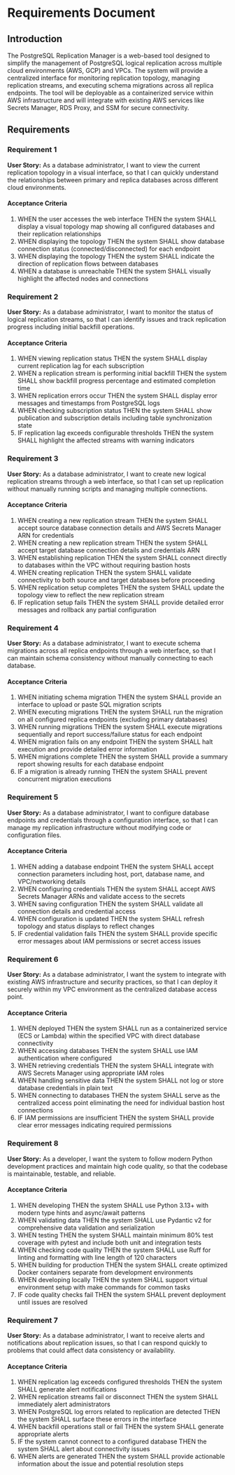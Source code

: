 # Requirements Document

## Introduction

The PostgreSQL Replication Manager is a web-based tool designed to simplify the management of PostgreSQL logical replication across multiple cloud environments (AWS, GCP) and VPCs. The system will provide a centralized interface for monitoring replication topology, managing replication streams, and executing schema migrations across all replica endpoints. The tool will be deployable as a containerized service within AWS infrastructure and will integrate with existing AWS services like Secrets Manager, RDS Proxy, and SSM for secure connectivity.

## Requirements

### Requirement 1

**User Story:** As a database administrator, I want to view the current replication topology in a visual interface, so that I can quickly understand the relationships between primary and replica databases across different cloud environments.

#### Acceptance Criteria

1. WHEN the user accesses the web interface THEN the system SHALL display a visual topology map showing all configured databases and their replication relationships
2. WHEN displaying the topology THEN the system SHALL show database connection status (connected/disconnected) for each endpoint
3. WHEN displaying the topology THEN the system SHALL indicate the direction of replication flows between databases
4. WHEN a database is unreachable THEN the system SHALL visually highlight the affected nodes and connections

### Requirement 2

**User Story:** As a database administrator, I want to monitor the status of logical replication streams, so that I can identify issues and track replication progress including initial backfill operations.

#### Acceptance Criteria

1. WHEN viewing replication status THEN the system SHALL display current replication lag for each subscription
2. WHEN a replication stream is performing initial backfill THEN the system SHALL show backfill progress percentage and estimated completion time
3. WHEN replication errors occur THEN the system SHALL display error messages and timestamps from PostgreSQL logs
4. WHEN checking subscription status THEN the system SHALL show publication and subscription details including table synchronization state
5. IF replication lag exceeds configurable thresholds THEN the system SHALL highlight the affected streams with warning indicators

### Requirement 3

**User Story:** As a database administrator, I want to create new logical replication streams through a web interface, so that I can set up replication without manually running scripts and managing multiple connections.

#### Acceptance Criteria

1. WHEN creating a new replication stream THEN the system SHALL accept source database connection details and AWS Secrets Manager ARN for credentials
2. WHEN creating a new replication stream THEN the system SHALL accept target database connection details and credentials ARN
3. WHEN establishing replication THEN the system SHALL connect directly to databases within the VPC without requiring bastion hosts
4. WHEN creating replication THEN the system SHALL validate connectivity to both source and target databases before proceeding
5. WHEN replication setup completes THEN the system SHALL update the topology view to reflect the new replication stream
6. IF replication setup fails THEN the system SHALL provide detailed error messages and rollback any partial configuration

### Requirement 4

**User Story:** As a database administrator, I want to execute schema migrations across all replica endpoints through a web interface, so that I can maintain schema consistency without manually connecting to each database.

#### Acceptance Criteria

1. WHEN initiating schema migration THEN the system SHALL provide an interface to upload or paste SQL migration scripts
2. WHEN executing migrations THEN the system SHALL run the migration on all configured replica endpoints (excluding primary databases)
3. WHEN running migrations THEN the system SHALL execute migrations sequentially and report success/failure status for each endpoint
4. WHEN migration fails on any endpoint THEN the system SHALL halt execution and provide detailed error information
5. WHEN migrations complete THEN the system SHALL provide a summary report showing results for each database endpoint
6. IF a migration is already running THEN the system SHALL prevent concurrent migration executions

### Requirement 5

**User Story:** As a database administrator, I want to configure database endpoints and credentials through a configuration interface, so that I can manage my replication infrastructure without modifying code or configuration files.

#### Acceptance Criteria

1. WHEN adding a database endpoint THEN the system SHALL accept connection parameters including host, port, database name, and VPC/networking details
2. WHEN configuring credentials THEN the system SHALL accept AWS Secrets Manager ARNs and validate access to the secrets
3. WHEN saving configuration THEN the system SHALL validate all connection details and credential access
4. WHEN configuration is updated THEN the system SHALL refresh topology and status displays to reflect changes
5. IF credential validation fails THEN the system SHALL provide specific error messages about IAM permissions or secret access issues

### Requirement 6

**User Story:** As a database administrator, I want the system to integrate with existing AWS infrastructure and security practices, so that I can deploy it securely within my VPC environment as the centralized database access point.

#### Acceptance Criteria

1. WHEN deployed THEN the system SHALL run as a containerized service (ECS or Lambda) within the specified VPC with direct database connectivity
2. WHEN accessing databases THEN the system SHALL use IAM authentication where configured
3. WHEN retrieving credentials THEN the system SHALL integrate with AWS Secrets Manager using appropriate IAM roles
4. WHEN handling sensitive data THEN the system SHALL not log or store database credentials in plain text
5. WHEN connecting to databases THEN the system SHALL serve as the centralized access point eliminating the need for individual bastion host connections
6. IF IAM permissions are insufficient THEN the system SHALL provide clear error messages indicating required permissions

### Requirement 8

**User Story:** As a developer, I want the system to follow modern Python development practices and maintain high code quality, so that the codebase is maintainable, testable, and reliable.

#### Acceptance Criteria

1. WHEN developing THEN the system SHALL use Python 3.13+ with modern type hints and async/await patterns
2. WHEN validating data THEN the system SHALL use Pydantic v2 for comprehensive data validation and serialization
3. WHEN testing THEN the system SHALL maintain minimum 80% test coverage with pytest and include both unit and integration tests
4. WHEN checking code quality THEN the system SHALL use Ruff for linting and formatting with line length of 120 characters
5. WHEN building for production THEN the system SHALL create optimized Docker containers separate from development environments
6. WHEN developing locally THEN the system SHALL support virtual environment setup with make commands for common tasks
7. IF code quality checks fail THEN the system SHALL prevent deployment until issues are resolved

### Requirement 7

**User Story:** As a database administrator, I want to receive alerts and notifications about replication issues, so that I can respond quickly to problems that could affect data consistency or availability.

#### Acceptance Criteria

1. WHEN replication lag exceeds configured thresholds THEN the system SHALL generate alert notifications
2. WHEN replication streams fail or disconnect THEN the system SHALL immediately alert administrators
3. WHEN PostgreSQL log errors related to replication are detected THEN the system SHALL surface these errors in the interface
4. WHEN backfill operations stall or fail THEN the system SHALL generate appropriate alerts
5. IF the system cannot connect to a configured database THEN the system SHALL alert about connectivity issues
6. WHEN alerts are generated THEN the system SHALL provide actionable information about the issue and potential resolution steps
